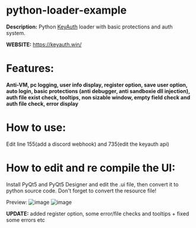 # python-loader-example
**Description:**
Python [KeyAuth](https://keyauth.win/) loader with basic protections and auth system.

**WEBSITE:**
https://keyauth.win/

# Features:
**Anti-VM, pc logging, user info display, register option, save user option, auto login, basic protections (anti debugger, anti sandboxie dll injection), auth file exist check, tooltips, non sizable window, empty field check and auth file check, error display**

# How to use:
Edit line 155(add a discord webhook) and 735(edit the keyauth api)


# How to edit and re compile the UI:

Install PyQt5 and PyQt5 Designer and edit the .ui file, then convert it to python source code. Don't forget to convert the resource file!

Preview: ![image](https://user-images.githubusercontent.com/74118308/166079334-d9ffced7-7341-4cac-a88f-d73271510bd4.png)
![image](https://user-images.githubusercontent.com/74118308/166100385-7b3ea7fa-3a2d-49a9-bf57-ae27f721c376.png)


**UPDATE:**
added register option, some error/file checks and tooltips + fixed some errors etc
